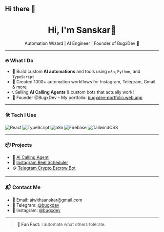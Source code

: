 ## Hi there 👋
<h1 align="center">Hi, I'm Sanskar👋</h1>
<p align="center">Automation Wizard | AI Engineer | Founder of BugxDev 🚀</p>

---

### 🔥 What I Do

- 🚀 Build custom **AI automations** and tools using `n8n`, `Python`, and `TypeScript`
- 🤖 Created 1000+ automation workflows for Instagram, Telegram, Gmail & more
- 📞 Selling **AI Calling Agents** & custom bots that actually work!
- 💼 Founder @BugxDev – My portfolio: [bugxdev-portfolio.web.app](https://bugxdev-portfolio.web.app)

---

### 🛠 Tech I Use

![React](https://img.shields.io/badge/-React-61DAFB?logo=react&logoColor=black&style=for-the-badge)
![TypeScript](https://img.shields.io/badge/-TypeScript-3178C6?logo=typescript&logoColor=white&style=for-the-badge)
![n8n](https://img.shields.io/badge/-n8n-ff7235?logo=n8n&logoColor=white&style=for-the-badge)
![Firebase](https://img.shields.io/badge/-Firebase-FFCA28?logo=firebase&logoColor=black&style=for-the-badge)
![TailwindCSS](https://img.shields.io/badge/-TailwindCSS-38B2AC?logo=tailwind-css&logoColor=white&style=for-the-badge)

---

### 📦 Projects

- 🔗 [AI Calling Agent](https://bugxdev-portfolio.web.app/projects/ai-calling-agent)
- 🧠 [Instagram Reel Scheduler](https://bugxdev-portfolio.web.app/projects/instagram-reels-scheduler)
- 🪙 [Telegram Crypto Escrow Bot](https://bugxdev-portfolio.web.app/projects/telegram-escrow-bot)

---

### 📬 Contact Me

- 📩 Email: aiwithsanskar@gmail.com  
- 💬 Telegram: [@bugxdev](https://t.me/bugxdev)
- 📸 Instagram: [@bugxdev](https://instagram.com/bugxdev)

---

> 🧊 **Fun Fact:** I automate what others tolerate.


<!--
**bugxdev/bugxdev** is a ✨ _special_ ✨ repository because its `README.md` (this file) appears on your GitHub profile.

Here are some ideas to get you started:

- 🔭 I’m currently working on ...
- 🌱 I’m currently learning ...
- 👯 I’m looking to collaborate on ...
- 🤔 I’m looking for help with ...
- 💬 Ask me about ...
- 📫 How to reach me: ...
- 😄 Pronouns: ...
- ⚡ Fun fact: ...
-->
